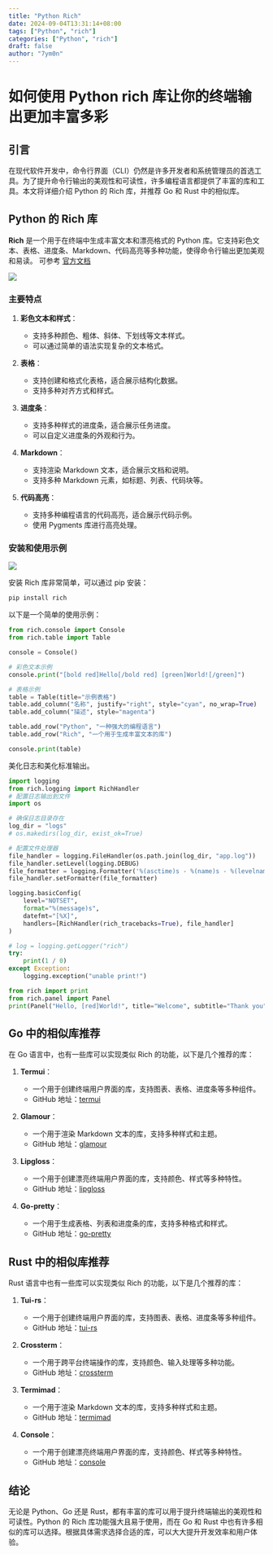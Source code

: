 ```yaml
---
title: "Python Rich"
date: 2024-09-04T13:31:14+08:00
tags: ["Python", "rich"]
categories: ["Python", "rich"]
draft: false
author: "7ym0n"
---
```


# 如何使用 Python rich 库让你的终端输出更加丰富多彩

## 引言

在现代软件开发中，命令行界面（CLI）仍然是许多开发者和系统管理员的首选工具。为了提升命令行输出的美观性和可读性，许多编程语言都提供了丰富的库和工具。本文将详细介绍 Python 的 Rich 库，并推荐 Go 和 Rust 中的相似库。

## Python 的 Rich 库

**Rich** 是一个用于在终端中生成丰富文本和漂亮格式的 Python 库。它支持彩色文本、表格、进度条、Markdown、代码高亮等多种功能，使得命令行输出更加美观和易读。
可参考 [官方文档](https://github.com/Textualize/rich)

![](/develop/rich-1.png)

### 主要特点

1. **彩色文本和样式**：
   - 支持多种颜色、粗体、斜体、下划线等文本样式。
   - 可以通过简单的语法实现复杂的文本格式。

2. **表格**：
   - 支持创建和格式化表格，适合展示结构化数据。
   - 支持多种对齐方式和样式。

3. **进度条**：
   - 支持多种样式的进度条，适合展示任务进度。
   - 可以自定义进度条的外观和行为。

4. **Markdown**：
   - 支持渲染 Markdown 文本，适合展示文档和说明。
   - 支持多种 Markdown 元素，如标题、列表、代码块等。

5. **代码高亮**：
   - 支持多种编程语言的代码高亮，适合展示代码示例。
   - 使用 Pygments 库进行高亮处理。

### 安装和使用示例

![](/develop/rich-2.png)

安装 Rich 库非常简单，可以通过 pip 安装：

```bash
pip install rich
```

以下是一个简单的使用示例：

```python
from rich.console import Console
from rich.table import Table

console = Console()

# 彩色文本示例
console.print("[bold red]Hello[/bold red] [green]World![/green]")

# 表格示例
table = Table(title="示例表格")
table.add_column("名称", justify="right", style="cyan", no_wrap=True)
table.add_column("描述", style="magenta")

table.add_row("Python", "一种强大的编程语言")
table.add_row("Rich", "一个用于生成丰富文本的库")

console.print(table)
```

美化日志和美化标准输出。

```python
import logging
from rich.logging import RichHandler
# 配置日志输出到文件
import os

# 确保日志目录存在
log_dir = "logs"
# os.makedirs(log_dir, exist_ok=True)

# 配置文件处理器
file_handler = logging.FileHandler(os.path.join(log_dir, "app.log"))
file_handler.setLevel(logging.DEBUG)
file_formatter = logging.Formatter('%(asctime)s - %(name)s - %(levelname)s - %(message)s')
file_handler.setFormatter(file_formatter)

logging.basicConfig(
    level="NOTSET",
    format="%(message)s",
    datefmt="[%X]",
    handlers=[RichHandler(rich_tracebacks=True), file_handler]
)

# log = logging.getLogger("rich")
try:
    print(1 / 0)
except Exception:
    logging.exception("unable print!")

from rich import print
from rich.panel import Panel
print(Panel("Hello, [red]World!", title="Welcome", subtitle="Thank you"))
```

## Go 中的相似库推荐

在 Go 语言中，也有一些库可以实现类似 Rich 的功能，以下是几个推荐的库：

1. **Termui**：
   - 一个用于创建终端用户界面的库，支持图表、表格、进度条等多种组件。
   - GitHub 地址：[termui](https://github.com/gizak/termui)

2. **Glamour**：
   - 一个用于渲染 Markdown 文本的库，支持多种样式和主题。
   - GitHub 地址：[glamour](https://github.com/charmbracelet/glamour)

3. **Lipgloss**：
   - 一个用于创建漂亮终端用户界面的库，支持颜色、样式等多种特性。
   - GitHub 地址：[lipgloss](https://github.com/charmbracelet/lipgloss)

4. **Go-pretty**：
   - 一个用于生成表格、列表和进度条的库，支持多种格式和样式。
   - GitHub 地址：[go-pretty](https://github.com/jedib0t/go-pretty)

## Rust 中的相似库推荐

Rust 语言中也有一些库可以实现类似 Rich 的功能，以下是几个推荐的库：

1. **Tui-rs**：
   - 一个用于创建终端用户界面的库，支持图表、表格、进度条等多种组件。
   - GitHub 地址：[tui-rs](https://github.com/fdehau/tui-rs)

2. **Crossterm**：
   - 一个用于跨平台终端操作的库，支持颜色、输入处理等多种功能。
   - GitHub 地址：[crossterm](https://github.com/crossterm-rs/crossterm)

3. **Termimad**：
   - 一个用于渲染 Markdown 文本的库，支持多种样式和主题。
   - GitHub 地址：[termimad](https://github.com/Canop/termimad)

4. **Console**：
   - 一个用于创建漂亮终端用户界面的库，支持颜色、样式等多种特性。
   - GitHub 地址：[console](https://github.com/mitsuhiko/console)

## 结论

无论是 Python、Go 还是 Rust，都有丰富的库可以用于提升终端输出的美观性和可读性。Python 的 Rich 库功能强大且易于使用，而在 Go 和 Rust 中也有许多相似的库可以选择。根据具体需求选择合适的库，可以大大提升开发效率和用户体验。
